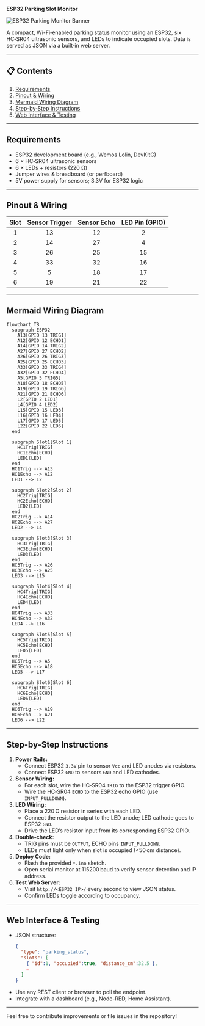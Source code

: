 **ESP32 Parking Slot Monitor**

![ESP32 Parking Monitor Banner](https://user-images.githubusercontent.com/your-repo/banner.png)

A compact, Wi-Fi‑enabled parking status monitor using an ESP32, six HC‑SR04 ultrasonic sensors, and LEDs to indicate occupied slots. Data is served as JSON via a built‑in web server.

---

## 📋 Contents
1. [Requirements](#requirements)
2. [Pinout & Wiring](#pinout--wiring)
3. [Mermaid Wiring Diagram](#mermaid-wiring-diagram)
4. [Step-by‑Step Instructions](#step-by-step-instructions)
5. [Web Interface & Testing](#web-interface--testing)

---

## Requirements
- ESP32 development board (e.g., Wemos Lolin, DevKitC)
- 6 × HC‑SR04 ultrasonic sensors
- 6 × LEDs + resistors (220 Ω)
- Jumper wires & breadboard (or perfboard)
- 5V power supply for sensors; 3.3V for ESP32 logic

---

## Pinout & Wiring

| Slot | Sensor Trigger | Sensor Echo | LED Pin (GPIO) |
|:----:|:--------------:|:-----------:|:--------------:|
| 1    | 13             | 12          | 2              |
| 2    | 14             | 27          | 4              |
| 3    | 26             | 25          | 15             |
| 4    | 33             | 32          | 16             |
| 5    | 5              | 18          | 17             |
| 6    | 19             | 21          | 22             |

---

## Mermaid Wiring Diagram
```mermaid
flowchart TB
  subgraph ESP32
    A13[GPIO 13 TRIG1]
    A12[GPIO 12 ECHO1]
    A14[GPIO 14 TRIG2]
    A27[GPIO 27 ECHO2]
    A26[GPIO 26 TRIG3]
    A25[GPIO 25 ECHO3]
    A33[GPIO 33 TRIG4]
    A32[GPIO 32 ECHO4]
    A5[GPIO 5 TRIG5]
    A18[GPIO 18 ECHO5]
    A19[GPIO 19 TRIG6]
    A21[GPIO 21 ECHO6]
    L2[GPIO 2 LED1]
    L4[GPIO 4 LED2]
    L15[GPIO 15 LED3]
    L16[GPIO 16 LED4]
    L17[GPIO 17 LED5]
    L22[GPIO 22 LED6]
  end

  subgraph Slot1[Slot 1]
    HC1Trig[TRIG]
    HC1Echo[ECHO]
    LED1(LED)
  end
  HC1Trig --> A13
  HC1Echo --> A12
  LED1 --> L2

  subgraph Slot2[Slot 2]
    HC2Trig[TRIG]
    HC2Echo[ECHO]
    LED2(LED)
  end
  HC2Trig --> A14
  HC2Echo --> A27
  LED2 --> L4

  subgraph Slot3[Slot 3]
    HC3Trig[TRIG]
    HC3Echo[ECHO]
    LED3(LED)
  end
  HC3Trig --> A26
  HC3Echo --> A25
  LED3 --> L15

  subgraph Slot4[Slot 4]
    HC4Trig[TRIG]
    HC4Echo[ECHO]
    LED4(LED)
  end
  HC4Trig --> A33
  HC4Echo --> A32
  LED4 --> L16

  subgraph Slot5[Slot 5]
    HC5Trig[TRIG]
    HC5Echo[ECHO]
    LED5(LED)
  end
  HC5Trig --> A5
  HC5Echo --> A18
  LED5 --> L17

  subgraph Slot6[Slot 6]
    HC6Trig[TRIG]
    HC6Echo[ECHO]
    LED6(LED)
  end
  HC6Trig --> A19
  HC6Echo --> A21
  LED6 --> L22
```

---

## Step-by‑Step Instructions
1. **Power Rails:**
   - Connect ESP32 `3.3V` pin to sensor `Vcc` and LED anodes via resistors.
   - Connect ESP32 `GND` to sensors `GND` and LED cathodes.
2. **Sensor Wiring:**
   - For each slot, wire the HC‑SR04 `TRIG` to the ESP32 trigger GPIO.
   - Wire the HC‑SR04 `ECHO` to the ESP32 echo GPIO (use `INPUT_PULLDOWN`).
3. **LED Wiring:**
   - Place a 220 Ω resistor in series with each LED.
   - Connect the resistor output to the LED anode; LED cathode goes to ESP32 `GND`.
   - Drive the LED’s resistor input from its corresponding ESP32 GPIO.
4. **Double‑check:**
   - TRIG pins must be `OUTPUT`, ECHO pins `INPUT_PULLDOWN`.
   - LEDs must light only when slot is occupied (<50 cm distance).
5. **Deploy Code:**
   - Flash the provided `*.ino` sketch.
   - Open serial monitor at 115200 baud to verify sensor detection and IP address.
6. **Test Web Server:**
   - Visit `http://<ESP32_IP>/` every second to view JSON status.
   - Confirm LEDs toggle according to occupancy.

---

## Web Interface & Testing
- JSON structure:
  ```json
  {
    "type": "parking_status",
    "slots": [
      { "id":1, "occupied":true, "distance_cm":32.5 },
      …
    ]
  }
  ```
- Use any REST client or browser to poll the endpoint.
- Integrate with a dashboard (e.g., Node-RED, Home Assistant).

---

Feel free to contribute improvements or file issues in the repository!

